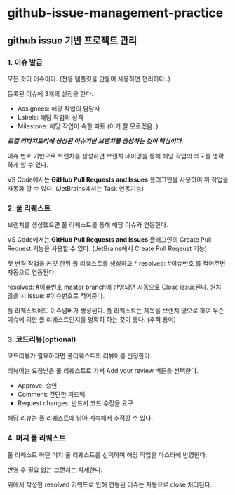 # github-issue-management-practice
## github issue 기반 프로젝트 관리

### 1. 이슈 발급

모든 것이 이슈이다. (전용 템플릿을 만들어 사용하면 편리하다..)

등록된 이슈에 3개의 설정을 한다.

- Assignees: 해당 작업의 담당자
- Labels: 해당 작업의 성격
- Milestone: 해당 작업이 속한 파트 (이거 잘 모르겠음..)

***로컬 리파지토리에 생성된 이슈기반 브랜치를 생성하는 것이 핵심이다.***

이슈 번호 기반으로 브랜치를 생성하면 브랜치 네이밍을 통해 해당 작업의 의도를 명확하게 할 수 있다.

VS Code에서는 **GitHub Pull Requests and Issues** 플러그인을 사용하여 위 작업을 자동화 할 수 있다. (JetBrains에서는 Task 연동기능)

### 2. 풀 리퀘스트

브랜치를 생성했으면 풀 리퀘스트를 통해 해당 이슈와 연동한다.

VS Code에서는 **GitHub Pull Requests and Issues** 플러그인의 Create Pull Request 기능을 사용할 수 있다. (JetBrains에서 Create Pull Reqeust 기능)

첫 변경 작업을 커밋 한뒤 풀 리퀘스트를 생성하고 * resolved: #이슈번호 를 적어주면 자동으로 연동된다.

resolved: #이슈번호 master branch에 반영되면 자동으로 Close issue된다.  원치 않을 시 issue: #이슈번호로 적어준다.

풀 리퀘스트에도 이슈넘버가 생성된다. 풀 리퀘스트는 제목을 브랜치 명으로 하여 무슨 이슈에 의한 풀 리퀘스트인지를 명확히 하는 것이 좋다. (추적 용이)

### 3. 코드리뷰(optional)

코드리뷰가 필요하다면 풀리퀘스트의 리뷰어를 선정한다.

리뷰어는 요청받은 풀 리퀘스트로 가서 Add your review 버튼을 선택한다.

- Approve: 승인
- Comment: 간단한 피드백
- Request changes: 반드시 코드 수정을 요구

해당 리뷰는 풀 리퀘스트에 남아 계속해서 추적할 수 있다. 

### 4. 머지 풀 리퀘스트

풀 리퀘스트 하단 머지 풀 리퀘스트를 선택하여 해당 작업을 마스터에 반영한다.

반영 후 필요 없는 브랜치는 삭제한다.

위에서 작성한 resolved 키워드로 인해 연동된 이슈는 자동으로 close 처리된다.
